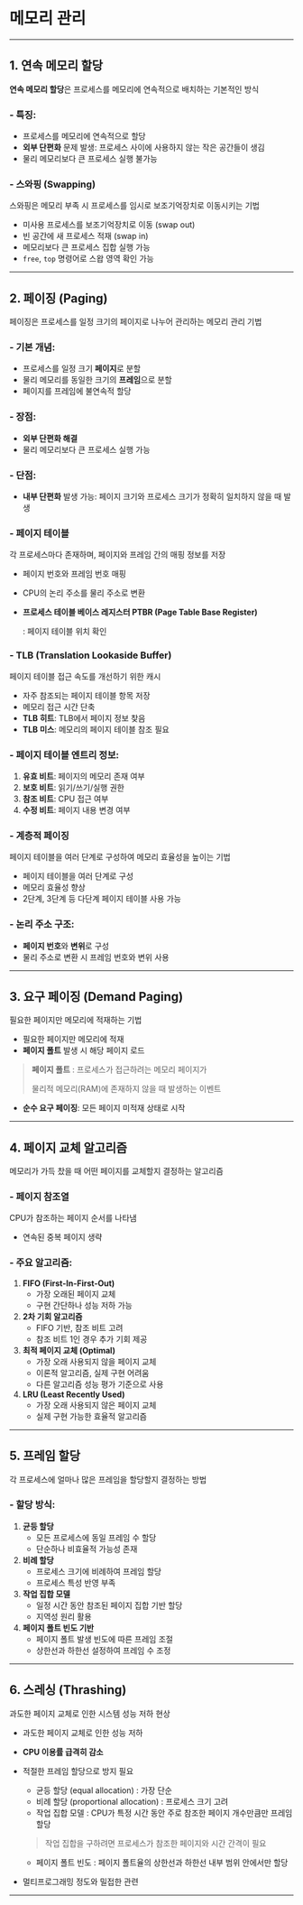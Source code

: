 # 메모리 관리

---

## 1. 연속 메모리 할당

**연속 메모리 할당**은 프로세스를 메모리에 연속적으로 배치하는 기본적인 방식

### - 특징:

- 프로세스를 메모리에 연속적으로 할당
- **외부 단편화** 문제 발생: 프로세스 사이에 사용하지 않는 작은 공간들이 생김
- 물리 메모리보다 큰 프로세스 실행 불가능

### - 스와핑 (Swapping)

스와핑은 메모리 부족 시 프로세스를 임시로 보조기억장치로 이동시키는 기법

- 미사용 프로세스를 보조기억장치로 이동 (swap out)
- 빈 공간에 새 프로세스 적재 (swap in)
- 메모리보다 큰 프로세스 집합 실행 가능
- `free`, `top` 명령어로 스왑 영역 확인 가능

---

## 2. 페이징 (Paging)

페이징은 프로세스를 일정 크기의 페이지로 나누어 관리하는 메모리 관리 기법

### - 기본 개념:

- 프로세스를 일정 크기 **페이지**로 분할
- 물리 메모리를 동일한 크기의 **프레임**으로 분할
- 페이지를 프레임에 불연속적 할당

### - 장점:

- **외부 단편화 해결**
- 물리 메모리보다 큰 프로세스 실행 가능

### - 단점:

- **내부 단편화** 발생 가능: 페이지 크기와 프로세스 크기가 정확히 일치하지 않을 때 발생

### - 페이지 테이블

각 프로세스마다 존재하며, 페이지와 프레임 간의 매핑 정보를 저장

- 페이지 번호와 프레임 번호 매핑
- CPU의 논리 주소를 물리 주소로 변환
- **프로세스 테이블 베이스 레지스터 PTBR (Page Table Base Register)**
  
  : 페이지 테이블 위치 확인

### - TLB (Translation Lookaside Buffer)

페이지 테이블 접근 속도를 개선하기 위한 캐시

- 자주 참조되는 페이지 테이블 항목 저장
- 메모리 접근 시간 단축
- **TLB 히트**: TLB에서 페이지 정보 찾음
- **TLB 미스**: 메모리의 페이지 테이블 참조 필요

### - 페이지 테이블 엔트리 정보:

1. **유효 비트**: 페이지의 메모리 존재 여부
2. **보호 비트**: 읽기/쓰기/실행 권한
3. **참조 비트**: CPU 접근 여부
4. **수정 비트**: 페이지 내용 변경 여부

### - 계층적 페이징

페이지 테이블을 여러 단계로 구성하여 메모리 효율성을 높이는 기법

- 페이지 테이블을 여러 단계로 구성
- 메모리 효율성 향상
- 2단계, 3단계 등 다단계 페이지 테이블 사용 가능

### - 논리 주소 구조:

- **페이지 번호**와 **변위**로 구성
- 물리 주소로 변환 시 프레임 번호와 변위 사용

---

## 3. 요구 페이징 (Demand Paging)

필요한 페이지만 메모리에 적재하는 기법

- 필요한 페이지만 메모리에 적재
- **페이지 폴트** 발생 시 해당 페이지 로드

> **페이지 폴트** : 프로세스가 접근하려는 메모리 페이지가
> 
> 물리적 메모리(RAM)에 존재하지 않을 때 발생하는 이벤트

- **순수 요구 페이징**: 모든 페이지 미적재 상태로 시작

---

## 4. 페이지 교체 알고리즘

메모리가 가득 찼을 때 어떤 페이지를 교체할지 결정하는 알고리즘

### - 페이지 참조열

CPU가 참조하는 페이지 순서를 나타냄

- 연속된 중복 페이지 생략

### - 주요 알고리즘:

1. **FIFO (First-In-First-Out)**
   - 가장 오래된 페이지 교체
   - 구현 간단하나 성능 저하 가능
2. **2차 기회 알고리즘**
   - FIFO 기반, 참조 비트 고려
   - 참조 비트 1인 경우 추가 기회 제공
3. **최적 페이지 교체 (Optimal)**
   - 가장 오래 사용되지 않을 페이지 교체
   - 이론적 알고리즘, 실제 구현 어려움
   - 다른 알고리즘 성능 평가 기준으로 사용
4. **LRU (Least Recently Used)**
   - 가장 오래 사용되지 않은 페이지 교체
   - 실제 구현 가능한 효율적 알고리즘

---

## 5. 프레임 할당

각 프로세스에 얼마나 많은 프레임을 할당할지 결정하는 방법

### - 할당 방식:

1. **균등 할당**
   - 모든 프로세스에 동일 프레임 수 할당
   - 단순하나 비효율적 가능성 존재
2. **비례 할당**
   - 프로세스 크기에 비례하여 프레임 할당
   - 프로세스 특성 반영 부족
3. **작업 집합 모델**
   - 일정 시간 동안 참조된 페이지 집합 기반 할당
   - 지역성 원리 활용
4. **페이지 폴트 빈도 기반**
   - 페이지 폴트 발생 빈도에 따른 프레임 조절
   - 상한선과 하한선 설정하여 프레임 수 조정

---

## 6. 스레싱 (Thrashing)

과도한 페이지 교체로 인한 시스템 성능 저하 현상

- 과도한 페이지 교체로 인한 성능 저하
- **CPU 이용률 급격히 감소**
- 적절한 프레임 할당으로 방지 필요
  - 균등 할당 (equal allocation) : 가장 단순
  - 비례 할당 (proportional allocation) : 프로세스 크기 고려
  - 작업 집합 모델 : CPU가 특정 시간 동안 주로 참조한 페이지 개수만큼만 프레임 할당
  
  > 작업 집합을 구하려면 프로세스가 참조한 페이지와 시간 간격이 필요
  
  - 페이지 폴트 빈도 : 페이지 폴트율의 상한선과 하한선 내부 범위 안에서만 할당
- 멀티프로그래밍 정도와 밀접한 관련

---
